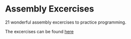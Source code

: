 # Assembly Excercises

21 wonderful assembly excercises to practice programming.

The excercises can be found [here](http://cursos.iteso.mx/pluginfile.php/687940/mod_page/content/1/Documentos_FMPO11/Documentos/Ejercicios/FMPP11-Ejercicios_de_programacion_Todos.doc)
